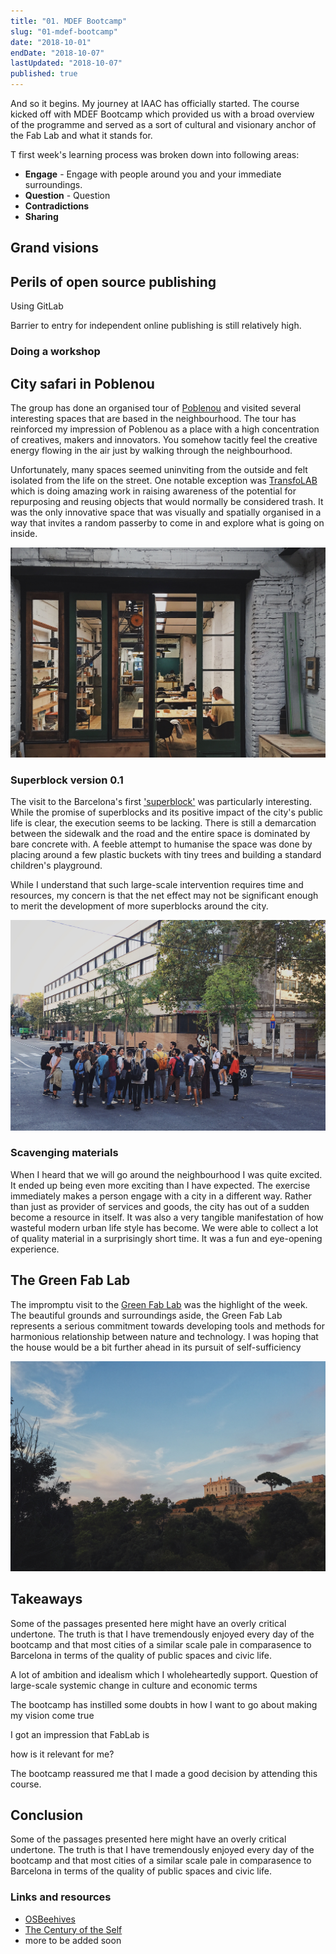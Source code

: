 ```yaml
---
title: "01. MDEF Bootcamp"
slug: "01-mdef-bootcamp"
date: "2018-10-01"
endDate: "2018-10-07"
lastUpdated: "2018-10-07"
published: true
---
```



And so it begins. My journey at IAAC has officially started. The course kicked off with MDEF Bootcamp which provided us with a broad overview of the programme and served as a sort of cultural and visionary anchor of the Fab Lab and what it stands for. 

T first week's learning process was broken down into following areas:

- **Engage** - Engage with people around you and your immediate surroundings.
- **Question** - Question
- **Contradictions** 
- **Sharing**


## Grand visions


## Perils of open source publishing
Using GitLab

Barrier to entry for independent online publishing is still relatively high.

### Doing a workshop

## City safari in Poblenou
The group has done an organised tour of [Poblenou](https://en.wikipedia.org/wiki/El_Poblenou) and visited several interesting spaces that are based in the neighbourhood. The tour has reinforced my impression of Poblenou as a place with a high concentration of creatives, makers and innovators. You somehow tacitly feel the creative energy flowing in the air just by walking through the neighbourhood.

Unfortunately, many spaces seemed uninviting from the outside and felt isolated from the life on the street. One notable exception was [TransfoLAB](https://www.transfolabbcn.com/home) which is doing amazing work in raising awareness of the potential for repurposing and reusing objects that would normally be considered trash. It was the only innovative space that was visually and spatially organised in a way that invites a random passerby to come in and explore what is going on inside.

<img src="./images/week-01/transfolab.jpeg" title="TransfoLAB (view from the inside)" alt="Transfolab">


### Superblock version 0.1
The visit to the Barcelona's first ['superblock'](https://www.theguardian.com/cities/2016/may/17/superblocks-rescue-barcelona-spain-plan-give-streets-back-residents) was particularly interesting. While the promise of superblocks and its positive impact of the city's public life is clear, the execution seems to be lacking. There is still a demarcation between the sidewalk and the road and the entire space is dominated by bare concrete with. A feeble attempt to humanise the space was done by placing around a few plastic buckets with tiny trees and building a standard children's playground.

While I understand that such large-scale intervention requires time and resources, my concern is that the net effect may not be significant enough to merit the development of more superblocks around the city.

<img src="./images/week-01/superblock.jpg" title="MDEF group standing at the superblock" alt="The MDEF group standing at the superblock">

### Scavenging materials
When I heard that we will go around the neighbourhood I was quite excited. It ended up being even more exciting than I have expected. The exercise immediately makes a person engage with a city in a different way. Rather than just as provider of services and goods, the city has out of a sudden become a resource in itself. It was also a very tangible manifestation of how wasteful modern urban life style has become. We were able to collect a lot of quality material in a surprisingly short time. It was a fun and eye-opening experience.

## The Green Fab Lab

The impromptu visit to the [Green Fab Lab](http://greenfablab.org/) was the highlight of the week. The beautiful grounds and surroundings aside, the Green Fab Lab represents a serious commitment towards developing tools and methods for harmonious relationship between nature and technology. I was hoping that the house would be a bit further ahead in its pursuit of self-sufficiency

<img src="./images/week-01/green-fab-lab.jpeg" title="The Green Fab Lab in Valldaura" alt="The Green Fab Lab in Valldaura">


## Takeaways

Some of the passages presented here might have an overly critical undertone. The truth is that I have tremendously enjoyed every day of the bootcamp and that most cities of a similar scale pale in comparasence to Barcelona in terms of the quality of public spaces and civic life. 




A lot of ambition and idealism which I wholeheartedly support. Question of large-scale systemic change in culture and economic terms


The bootcamp has instilled some doubts in how I want to go about making my vision come true


I got an impression that FabLab is 


how is it relevant for me?

The bootcamp reassured me that I made a good decision by attending this course.


## Conclusion
Some of the passages presented here might have an overly critical undertone. The truth is that I have tremendously enjoyed every day of the bootcamp and that most cities of a similar scale pale in comparasence to Barcelona in terms of the quality of public spaces and civic life. 



### Links and resources

* [OSBeehives](https://www.osbeehives.com/)
* [The Century of the Self](https://topdocumentaryfilms.com/the-century-of-the-self/)
* more to be added soon